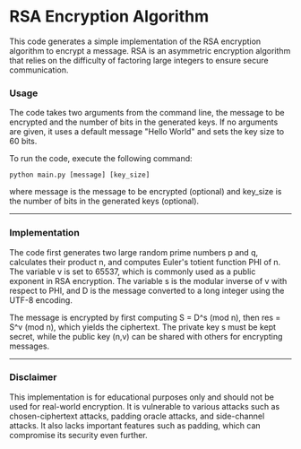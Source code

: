 <h1>RSA Encryption Algorithm</h1>
<p>This code generates a simple implementation of the RSA encryption algorithm to encrypt a message. RSA is an asymmetric encryption algorithm that relies on the difficulty of factoring large integers to ensure secure communication.</p>

<h3>Usage</h3>
<p>The code takes two arguments from the command line, the message to be encrypted and the number of bits in the generated keys. If no arguments are given, it uses a default message "Hello World" and sets the key size to 60 bits.

To run the code, execute the following command:</p>

```
python main.py [message] [key_size]
```

<p>where message is the message to be encrypted (optional) and key_size is the number of bits in the generated keys (optional).</p>
<hr>

<h3>Implementation</h3>
<p>The code first generates two large random prime numbers p and q, calculates their product n, and computes Euler's totient function PHI of n. The variable v is set to 65537, which is commonly used as a public exponent in RSA encryption. The variable s is the modular inverse of v with respect to PHI, and D is the message converted to a long integer using the UTF-8 encoding.

The message is encrypted by first computing S = D^s (mod n), then res = S^v (mod n), which yields the ciphertext. The private key s must be kept secret, while the public key (n,v) can be shared with others for encrypting messages.</p>
<hr>

<h3>Disclaimer</h3>
<p>This implementation is for educational purposes only and should not be used for real-world encryption. It is vulnerable to various attacks such as chosen-ciphertext attacks, padding oracle attacks, and side-channel attacks. It also lacks important features such as padding, which can compromise its security even further.</p>
